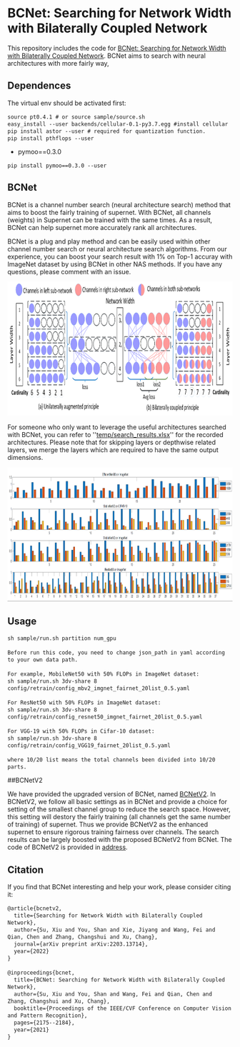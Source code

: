 # BCNet: Searching for Network Width with Bilaterally Coupled Network
This repository includes the code for [BCNet: Searching for Network Width with Bilaterally Coupled Network](https://openaccess.thecvf.com/content/CVPR2021/papers/Su_BCNet_Searching_for_Network_Width_With_Bilaterally_Coupled_Network_CVPR_2021_paper.pdf). 
BCNet aims to search with neural architectures with more fairly way,

## Dependences

The virtual env should be activated first:
```shell
source pt0.4.1 # or source sample/source.sh
easy_install --user backends/cellular-0.1-py3.7.egg #install cellular
pip install astor --user # required for quantization function.
pip install pthflops --user
```

* pymoo==0.3.0  
```
pip install pymoo==0.3.0 --user
```

## BCNet
BCNet is a channel number search (neural architecture search) method that aims to boost the fairly training of supernet. With BCNet,
 all channels (weights) in Supernet can be trained with the same times. As a result, BCNet can help supernet more accurately rank
  all architectures. 
  
BCNet is a plug and play method and can be easily used within other channel number search or neural architecture search algorithms.
From our experience, you can boost your search result with 1% on Top-1 accuray with ImageNet dataset by using BCNet in other NAS methods.
If you have any questions, please comment with an issue.

<img src="temp/fig1.png" width="900" height="300"> 

For someone who only want to leverage the useful architectures searched with BCNet, you can refer to ''[temp/search_results.xlsx](https://github.com/xiusu/BCNetV2/blob/main/BCNet/temp/search_results.xlsx)''
 for the recorded architectures. Please note that for skipping layers or depthwise related layers, we merge the layers which are 
 required to have the same output dimensions.

<img src="temp/fig_visualization_new.png" width="900" height="300">

## Usage  
```
sh sample/run.sh partition num_gpu

Before run this code, you need to change json_path in yaml according to your own data path.

For example, MobileNet50 with 50% FLOPs in ImageNet dataset:
sh sample/run.sh 3dv-share 8 config/retrain/config_mbv2_imgnet_fairnet_20list_0.5.yaml

For ResNet50 with 50% FLOPs in ImageNet dataset:
sh sample/run.sh 3dv-share 8 config/retrain/config_resnet50_imgnet_fairnet_20list_0.5.yaml

For VGG-19 with 50% FLOPs in Cifar-10 dataset:
sh sample/run.sh 3dv-share 8 config/retrain/config_VGG19_fairnet_20list_0.5.yaml

where 10/20 list means the total channels been divided into 10/20 parts.

```

##BCNetV2

We have provided the upgraded version of BCNet, named [BCNetV2](https://arxiv.org/pdf/2203.13714.pdf). 
In BCNetV2, we follow all basic settings as in BCNet and provide a choice for setting of the smallest channel group to reduce the search space. However, this setting will destory the 
fairly training (all channels get the same number of training) of supernet. Thus we provide BCNetV2 as the enhanced supernet to ensure rigorous training fairness over channels. The search results can be
largely boosted with the proposed BCNetV2 from BCNet.
The code of BCNetV2 is provided in  [address](https://arxiv.org/pdf/2203.13714.pdf).

## Citation
If you find that BCNet interesting and help your work, please consider citing it:

```
@article{bcnetv2,
  title={Searching for Network Width with Bilaterally Coupled Network},
  author={Su, Xiu and You, Shan and Xie, Jiyang and Wang, Fei and Qian, Chen and Zhang, Changshui and Xu, Chang},
  journal={arXiv preprint arXiv:2203.13714},
  year={2022}
}

@inproceedings{bcnet,
  title={BCNet: Searching for Network Width with Bilaterally Coupled Network},
  author={Su, Xiu and You, Shan and Wang, Fei and Qian, Chen and Zhang, Changshui and Xu, Chang},
  booktitle={Proceedings of the IEEE/CVF Conference on Computer Vision and Pattern Recognition},
  pages={2175--2184},
  year={2021}
}
```